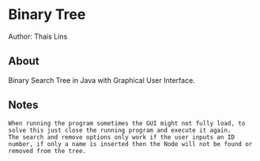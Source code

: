 # Binary Tree

Author: Thais Lins

## About

Binary Search Tree in Java with Graphical User Interface.

## Notes
	When running the program sometimes the GUI might not fully load, to solve this just close the running program and execute it again. 
	The search and remove options only work if the user inputs an ID number, if only a name is inserted then the Node will not be found or removed from the tree.
